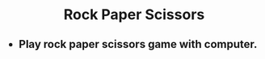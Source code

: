 <h1 align="center">Rock Paper Scissors</h1>
<ul>
  <h2><li>Play rock paper scissors game with computer.</li></h2>
</ul>
